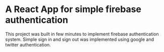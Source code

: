 # A React App for simple firebase authentication

This project was built in few minutes to implement firebase authentication system. Simple sign in and sign out was implemented using google and twitter authentication.
